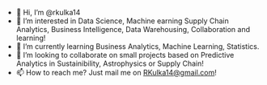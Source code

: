 - 👋 Hi, I’m @rkulka14
- 👀 I’m interested in Data Science, Machine earning Supply Chain Analytics, Business Intelligence, Data Warehousing, Collaboration and learning!
- 🌱 I’m currently learning Business Analytics, Machine Learning, Statistics.
- 💞️ I’m looking to collaborate on small projects based on Predictive Analytics in Sustainibility, Astrophysics or Supply Chain!
- 📫 How to reach me? Just mail me on RKulka14@gmail.com!

<!---
rkulka14/rkulka14 is a ✨ special ✨ repository because its `README.md` (this file) appears on your GitHub profile.
You can click the Preview link to take a look at your changes.
--->
